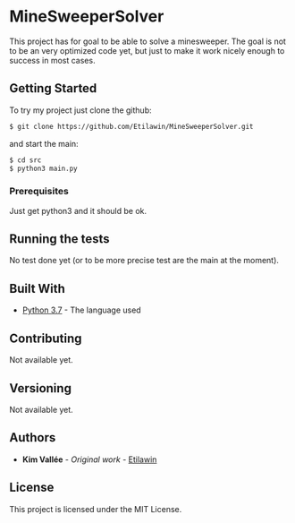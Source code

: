 # MineSweeperSolver

This project has for goal to be able to solve a minesweeper. The goal is not to be an very optimized code yet, but just to make it work nicely enough to success in most cases.

## Getting Started

To try my project just clone the github:
```bash
$ git clone https://github.com/Etilawin/MineSweeperSolver.git
```
and start the main:
```bash
$ cd src
$ python3 main.py
```

### Prerequisites

Just get python3 and it should be ok.

## Running the tests

No test done yet (or to be more precise test are the main at the moment).

## Built With

* [Python 3.7](https://docs.python.org/3/) - The language used

## Contributing

Not available yet.

## Versioning

Not available yet.

## Authors

* **Kim Vallée** - *Original work* - [Etilawin](https://github.com/Etilawin)

## License

This project is licensed under the MIT License.
